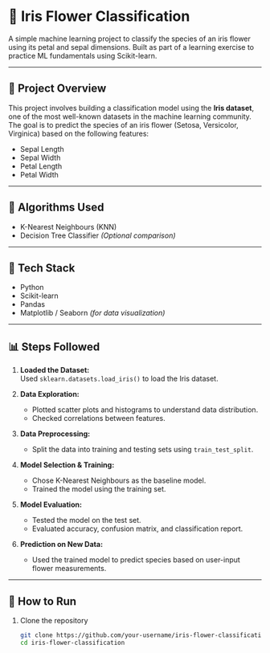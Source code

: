 # 🌸 Iris Flower Classification

A simple machine learning project to classify the species of an iris flower using its petal and sepal dimensions. Built as part of a learning exercise to practice ML fundamentals using Scikit-learn.

---

## 📌 Project Overview

This project involves building a classification model using the **Iris dataset**, one of the most well-known datasets in the machine learning community. The goal is to predict the species of an iris flower (Setosa, Versicolor, Virginica) based on the following features:

- Sepal Length  
- Sepal Width  
- Petal Length  
- Petal Width  

---

## 🧠 Algorithms Used

- K-Nearest Neighbours (KNN)  
- Decision Tree Classifier *(Optional comparison)*

---

## 🔧 Tech Stack

- Python  
- Scikit-learn  
- Pandas  
- Matplotlib / Seaborn *(for data visualization)*

---

## 📊 Steps Followed

1. **Loaded the Dataset:**  
   Used `sklearn.datasets.load_iris()` to load the Iris dataset.

2. **Data Exploration:**  
   - Plotted scatter plots and histograms to understand data distribution.
   - Checked correlations between features.

3. **Data Preprocessing:**  
   - Split the data into training and testing sets using `train_test_split`.

4. **Model Selection & Training:**  
   - Chose K-Nearest Neighbours as the baseline model.
   - Trained the model using the training set.

5. **Model Evaluation:**  
   - Tested the model on the test set.
   - Evaluated accuracy, confusion matrix, and classification report.

6. **Prediction on New Data:**  
   - Used the trained model to predict species based on user-input flower measurements.

---

## 📌 How to Run

1. Clone the repository  
   ```bash
   git clone https://github.com/your-username/iris-flower-classification.git
   cd iris-flower-classification
